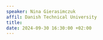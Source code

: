 ```yaml
---
speaker: Nina Gierasimczuk
affil: Danish Technical University
title: 
date: 2024-09-30 16:30:00 +02:00
--- 
```



